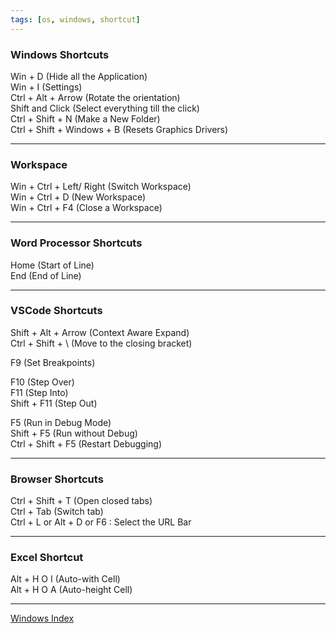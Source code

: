 ```yaml
---
tags: [os, windows, shortcut]
---
```


### Windows Shortcuts

Win + D (Hide all the Application)  
Win + I (Settings)  
Ctrl + Alt + Arrow (Rotate the orientation)  
Shift and Click (Select everything till the click)  
Ctrl + Shift + N (Make a New Folder)  
Ctrl + Shift + Windows + B (Resets Graphics Drivers)

---

### Workspace

Win + Ctrl + Left/ Right (Switch Workspace)  
Win + Ctrl + D (New Workspace)  
Win + Ctrl + F4 (Close a Workspace)

---

### Word Processor Shortcuts

Home (Start of Line)  
End (End of Line)

---

### VSCode Shortcuts

Shift + Alt + Arrow (Context Aware Expand)  
Ctrl + Shift + \ (Move to the closing bracket)

F9 (Set Breakpoints)

F10 (Step Over)  
F11 (Step Into)  
Shift + F11 (Step Out)

F5 (Run in Debug Mode)  
Shift + F5 (Run without Debug)  
Ctrl + Shift + F5 (Restart Debugging)

---

### Browser Shortcuts

Ctrl + Shift + T (Open closed tabs)  
Ctrl + Tab (Switch tab)  
Ctrl + L or Alt + D or F6 : Select the URL Bar

---

### Excel Shortcut

Alt + H O I (Auto-with Cell)  
Alt + H O A (Auto-height Cell)

---

[Windows Index](../Windows%20Index.md)
